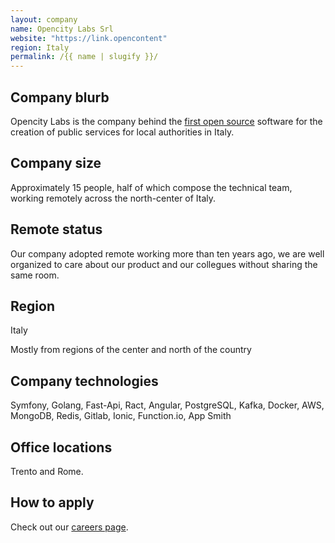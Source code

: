 ```yaml
---
layout: company
name: Opencity Labs Srl
website: "https://link.opencontent"
region: Italy
permalink: /{{ name | slugify }}/
---
```


## Company blurb
Opencity Labs is the company behind the [first open source](https://developers.italia.it/it/software/opencontent-stanza-del-cittadino-core-410a6e) 
software for the creation of public services for local authorities in Italy.

## Company size
Approximately 15 people, half of which compose the technical team,  working remotely across the north-center of Italy.

## Remote status
Our company adopted remote working more than ten years ago, we are well organized to care about our product and our collegues without sharing the same room.

## Region
Italy

Mostly from regions of the center and north of the country

## Company technologies
Symfony, Golang, Fast-Api, Ract, Angular, PostgreSQL, Kafka, Docker, AWS, MongoDB, Redis, Gitlab, Ionic, Function.io, App Smith

## Office locations
Trento and Rome.

## How to apply
Check out our [careers page](https://link.opencontent.it/jobs?utm_source=remoteintech&utm_campaign=recruiting).